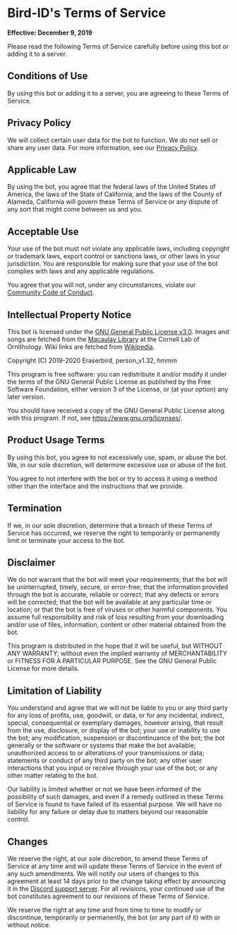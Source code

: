 # Bird-ID's Terms of Service
**Effective: December 9, 2019**

Please read the following Terms of Service carefully before using this bot or adding it to a server.

## Conditions of Use
By using this bot or adding it to a server, you are agreeing to these Terms of Service.

## Privacy Policy
We will collect certain user data for the bot to function. We do not sell or share any user data. For more information, see our [Privacy Policy](PRIVACY.md).

## Applicable Law
By using the bot, you agree that the federal laws of the United States of America, the laws of the State of California, and the laws of the County of Alameda, California will govern these Terms of Service or any dispute of any sort that might come between us and you.

## Acceptable Use
Your use of the bot must not violate any applicable laws, including copyright or trademark laws, export control or sanctions laws, or other laws in your jurisdiction. You are responsible for making sure that your use of the bot complies with laws and any applicable regulations.

You agree that you will not, under any circumstances, violate our [Community Code of Conduct](CODE_OF_CONDUCT.md).

## Intellectual Property Notice
This bot is licensed under the [GNU General Public License v3.0](LICENSE). Images and songs are fetched from the [Macaulay Library](https://www.macaulaylibrary.org/) at the Cornell Lab of Ornithology. Wiki links are fetched from [Wikipedia](https://en.wikipedia.org/).

Copyright (C) 2019-2020 Eraserbird, person_v1.32, hmmm

This program is free software: you can redistribute it and/or modify
it under the terms of the GNU General Public License as published by
the Free Software Foundation, either version 3 of the License, or
(at your option) any later version.

You should have received a copy of the GNU General Public License
along with this program. If not, see <https://www.gnu.org/licenses/>.

## Product Usage Terms
By using this bot, you agree to not excessively use, spam, or abuse the bot. We, in our sole discretion, will determine excessive use or abuse of the bot. 

You agree to not interfere with the bot or try to access it using a method other than the interface and the instructions that we provide.

## Termination
If we, in our sole discretion, determine that a breach of these Terms of Service has occurred, we reserve the right to temporarily or permanently limit or terminate your access to the bot. 

## Disclaimer
We do not warrant that the bot will meet your requirements; that the bot will be uninterrupted, timely, secure, or error-free; that the information provided through the bot is accurate, reliable or correct; that any defects or errors will be corrected; that the bot will be available at any particular time or location; or that the bot is free of viruses or other harmful components. You assume full responsibility and risk of loss resulting from your downloading and/or use of files, information, content or other material obtained from the bot.

This program is distributed in the hope that it will be useful,
but WITHOUT ANY WARRANTY; without even the implied warranty of
MERCHANTABILITY or FITNESS FOR A PARTICULAR PURPOSE. See the
GNU General Public License for more details.

## Limitation of Liability
You understand and agree that we will not be liable to you or any third party for any loss of profits, use, goodwill, or data, or for any incidental, indirect, special, consequential or exemplary damages, however arising, that result from the use, disclosure, or display of the bot; your use or inability to use the bot; any modification, suspension or discontinuance of the bot; the bot generally or the software or systems that make the bot available; unauthorized access to or alterations of your transmissions or data; statements or conduct of any third party on the bot; any other user interactions that you input or receive through your use of the bot; or any other matter relating to the bot.

Our liability is limited whether or not we have been informed of the possibility of such damages, and even if a remedy outlined in these Terms of Service is found to have failed of its essential purpose. We will have no liability for any failure or delay due to matters beyond our reasonable control.

## Changes
We reserve the right, at our sole discretion, to amend these Terms of Service at any time and will update these Terms of Service in the event of any such amendments. We will notify our users of changes to this agreement at least 14 days prior to the change taking effect by announcing it in the [Discord support server](https://discord.gg/fXxYyDJ). For all revisions, your continued use of the bot constitutes agreement to our revisions of these Terms of Service.

We reserve the right at any time and from time to time to modify or discontinue, temporarily or permanently, the bot (or any part of it) with or without notice.